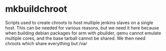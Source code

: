 mkbuildchroot
=============

Scripts used to create chroots to host multiple jenkins slaves on a single host.
This can be needed for various reasons, but we need it here because when building
debian packages for arm with pbuilder, qemu cannot emulate multiple cores, and
the base tarball cannot be shared. We then need chroots which share everything
but /var
